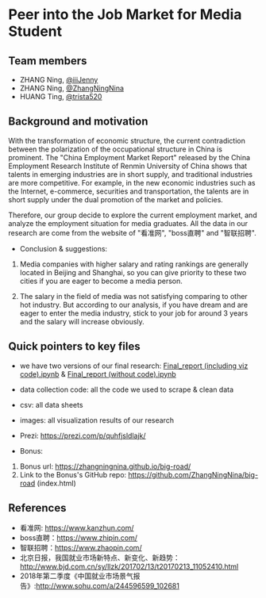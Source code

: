 # Peer into the Job Market for Media Student

## Team members 
* ZHANG Ning, [@iiiJenny](https://github.com/iiiJenny)
* ZHANG Ning, [@ZhangNingNina](https://github.com/ZhangNingNina)
* HUANG Ting, [@trista520](https://github.com/trista520)

## Background and motivation
With the transformation of economic structure, the current contradiction between the polarization of the occupational structure in China is prominent. The "China Employment Market Report" released by the China Employment Research Institute of Renmin University of China shows that talents in emerging industries are in short supply, and traditional industries are more competitive. For example, in the new economic industries such as the Internet, e-commerce, securities and transportation, the talents are in short supply under the dual promotion of the market and policies.

Therefore, our group decide to explore the current employment market, and analyze the employment situation for media graduates. All the data in our research are come from the website of "看准网", "boss直聘" and "智联招聘".

* Conclusion & suggestions:

1. Media companies with higher salary and rating rankings are generally located in Beijing and Shanghai, so you can give priority to these two cities if you are eager to become a media person.

2. The salary in the field of media was not satisfying comparing to other hot industry. But according to our analysis, if you have dream and are eager to enter the media industry, stick to your job for around 3 years and the salary will increase obviously.

## Quick pointers to key files
* we have two versions of our final research:
[Final_report (including viz code).ipynb](https://nbviewer.jupyter.org/github/iiijenny/job_market_for_media_student/blob/master/Final_report%20%28including%20viz%20code%29.ipynb)
& [Final_report (without code).ipynb](https://nbviewer.jupyter.org/github/iiijenny/job_market_for_media_student/blob/master/Final_report%20%28without%20code%29.ipynb)

* data collection code: all the code we used to scrape & clean data
* csv: all data sheets
* images: all visualization results of our research
* Prezi: https://prezi.com/p/quhfjsldlajk/ 
* Bonus:
1. Bonus url: https://zhangningnina.github.io/big-road/  
2. Link to the Bonus's GitHub repo: https://github.com/ZhangNingNina/big-road 
 (index.html)

## References
* 看准网: https://www.kanzhun.com/
* boss直聘：https://www.zhipin.com/
* 智联招聘：https://www.zhaopin.com/
* 北京日报，我国就业市场新特点、新变化、新趋势：http://www.bjd.com.cn/sy/llzk/201702/13/t20170213_11052410.html
* 2018年第二季度《中国就业市场景气报告》:http://www.sohu.com/a/244596599_102681

